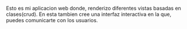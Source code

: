 Esto es mi aplicacion web donde, renderizo diferentes vistas basadas en clases(crud). En esta tambien cree una interfaz interactiva en la que, puedes comunicarte con los usuarios.
